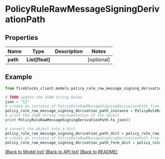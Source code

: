 # PolicyRuleRawMessageSigningDerivationPath


## Properties
Name | Type | Description | Notes
------------ | ------------- | ------------- | -------------
**path** | **List[float]** |  | [optional] 

## Example

```python
from fireblocks_client.models.policy_rule_raw_message_signing_derivation_path import PolicyRuleRawMessageSigningDerivationPath

# TODO update the JSON string below
json = "{}"
# create an instance of PolicyRuleRawMessageSigningDerivationPath from a JSON string
policy_rule_raw_message_signing_derivation_path_instance = PolicyRuleRawMessageSigningDerivationPath.from_json(json)
# print the JSON string representation of the object
print PolicyRuleRawMessageSigningDerivationPath.to_json()

# convert the object into a dict
policy_rule_raw_message_signing_derivation_path_dict = policy_rule_raw_message_signing_derivation_path_instance.to_dict()
# create an instance of PolicyRuleRawMessageSigningDerivationPath from a dict
policy_rule_raw_message_signing_derivation_path_form_dict = policy_rule_raw_message_signing_derivation_path.from_dict(policy_rule_raw_message_signing_derivation_path_dict)
```
[[Back to Model list]](../README.md#documentation-for-models) [[Back to API list]](../README.md#documentation-for-api-endpoints) [[Back to README]](../README.md)


